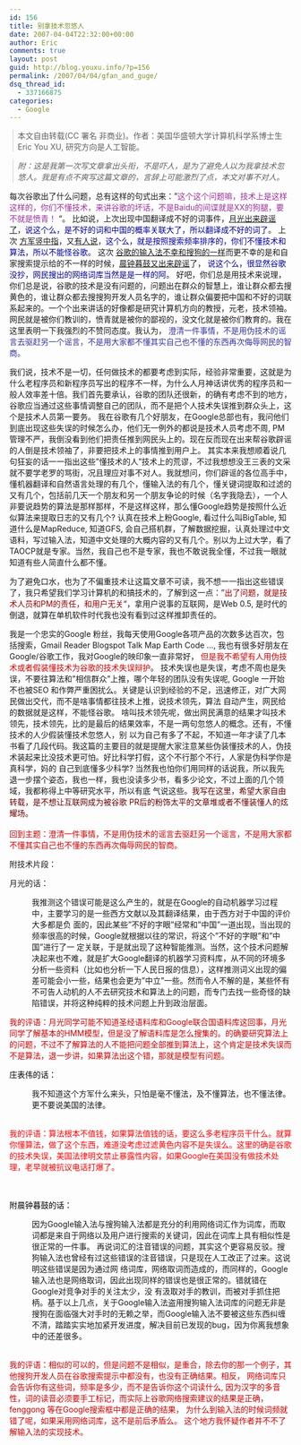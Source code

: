 ```yaml
---
id: 156
title: 别拿技术忽悠人
date: 2007-04-04T22:32:00+00:00
author: Eric
comments: true
layout: post
guid: http://blog.youxu.info/?p=156
permalink: /2007/04/04/gfan_and_guge/
dsq_thread_id:
  - 337166875
categories:
  - Google
---
```

<blockquote style="border-left: 1px solid #cccccc; margin: 0pt 0pt 0pt 0.8ex; padding-left: 1ex" class="gmail_quote">
  <p>
    本文自由转载(CC 署名 非商业)。作者：美国华盛顿大学计算机科学系博士生Eric You XU, 研究方向是人工智能。
  </p>
</blockquote>

<blockquote style="border-left: 1px solid #cccccc; margin: 0pt 0pt 0pt 0.8ex; padding-left: 1ex" class="gmail_quote">
  <p>
    <span style="font-style: italic">附：这是我第一次写文章拿出头衔，不是吓人，是为了避免人以为我拿技术忽悠人。我是有点不爽写这篇文章的，言辞上可能激烈了点，本文对事不对人。</span>
  </p>
</blockquote>

每次谷歌出了什么问题，总有这样的句式出来：&#8221;<span style="color: #993399">这个这个问题嘛，技术上是这样这样的，你们不懂技术，来讲谷歌的坏话，不是Baidu的间谍就是XX的狗腿，要不就是愤青！ </span> &#8220;。 比如说，上次出现中国翻译成不好的词事件，[月光出来辟谣了](http://www.williamlong.info/archives/733.html)，<span style="color: #000099">说这个么，是不好的词和中国的概率关联大了，所以翻译成不好的词了</span>。 上次 [方军竖中指](http://www.mindmeters.com/showlog.asp?log_id=4484)，又[有人说](http://zbw25.spaces.live.com/blog/cns%21BD4EFBFAF436336C%211453.entry)，<span style="color: #000099">这个么，就是按照搜索频率排序的，你们不懂技术和算法，所以不能怪谷歌</span>。 这次 [谷歌的输入法不幸和搜狗的一样](http://forum.techweb.com.cn/thread-59217-1-1.html)而更不幸的是和自家搜索提示给的不一样的时候，[晨钟暮鼓又出来辟谣](http://www.ilmay.cn/post/google-pinyin-shurufa.html)了， <span style="color: #000099">说这个么，很显然谷歌没抄，网民搜出的网络词库当然是是一样的阿</span>。 好吧，你们总是用技术来说理，你们总是说，谷歌的技术是没有问题的，问题出在群众的智慧上，谁让群众都去搜黄色的，谁让群众都去搜搜狗开发人员名字的，谁让群众偏要把中国和不好的词联系起来的。一个个出来讲话的好像都是研究计算机方向的教授，元老，技术领袖。 网民就是被你们教训的，愤青就是被你的鄙视的，没文化就是被你们教育的。我在这里表明一下我强烈的不赞同态度。我认为， <span style="color: #333399">澄清一件事情，不是用伪技术的谣言去驱赶另一个谣言，不是用大家都不懂其实自己也不懂的东西再次侮辱网民的智商。</span>

我们说，技术不是一切，任何做技术的都要考虑到实际，经验非常重要，这就是为什么老程序员和新程序员写出的程序不一样，为什么人月神话讲优秀的程序员和一般人效率差十倍。我们首先要承认，谷歌的团队还很新，的确有考虑不到的地方，谷歌应当通过这些事情调整自己的团队，而不是把个人技术失误推到群众头上，这个是技术人员第一要务。 我在谷歌有几个好朋友，在Google总部也有，我问他们到底出现这些失误的时候怎么办，他们无一例外的都说是技术人员考虑不周, PM管理不严，我倒没看到他们把责任推到网民头上的。现在反而现在出来帮谷歌辟谣的人倒是技术领袖了，非要把技术上的事情推到用户上。 其实本来我想顺着说几句狂妄的话一一指出这些&#8221;懂技术的人&#8221;技术上的荒谬，不过我想想没王三表的文采就不要学老罗的骂街，况且理应对事不对人。我就想问，你们辟谣的各位高手中，懂机器翻译和自然语言处理的有几个，懂输入法的有几个，懂关键词提取和过滤的又有几个，包括前几天一个朋友和另一个朋友争论的时候（名字我隐去），一个人非要说趋势的算法是那样那样，不是这样这样，那么懂Google趋势是按照什么近似算法来提取日志的又有几个? 认真在技术上粉Google, 看过什么叫BigTable, 知道什么是MapReduce, 知道GFS, 会自己搭机群，了解数据挖掘，认真处理过中文语料，写过输入法，知道中文处理的大概内容的又有几个。别以为上过大学，看了TAOCP就是专家。当然，我自己也不是专家，我也不敢说我全懂，不过我一眼就知道有些人简直什么都不懂。

为了避免口水，也为了不偏重技术让这篇文章不可读，我不想一一指出这些错误了，我只希望我们学习计算机的和搞技术的，了解到这一点：&#8221;<span style="color: #990000">出了问题，就是技术人员和PM的责任，和用户无关</span>&#8220;，拿用户说事的互联网，是Web 0.5, 是时代的倒退，就算在单机软件时代我也没有看到过这样推卸责任的。

我是一个忠实的Google 粉丝，我每天使用Google各项产品的次数多达百次，包括搜索，Gmail Reader Blogspot Talk Map Earth Code &#8230;, 我也有很多好朋友在Google/谷歌工作，我对Google的映印象一直非常好， <span style="color: #cc0000">但是我不希望有人用伪技术或者假装懂技术为谷歌的技术失误辩护</span>。 技术失误也是失误，考虑不周也是失误，不要往算法和&#8221;相信群众&#8221;上推，哪个年轻的团队没有失误呢, Google 一开始不也被SEO 和作弊严重困扰么。关键是认识到经验的不足，迅速修正，对广大网民做出交代，而不是啥事情都往技术上推，说技术领先，算法 自动产生，网民给的数据就是这样，不能怪谷歌。 啥叫技术领先呢，做出网民满意的结果才叫技术领先，技术领先，比的是最后的结果效率，不是一两句忽悠人的概念。还有，不懂技术的人少假装懂技术忽悠人，别 以为自己有多了不起，不知道一年才读了几本书看了几段代码。我这篇的主要目的就是提醒大家注意某些伪装懂技术的人，伪技术装起来比没技术更可怕。好比科学打假，这个不行那个不行，人家是伪科学你是真科学，妈的 自己到底懂多少科学? 当然我也怕你们用同样的话说我，所以我先退一步摆个姿态，我也一样，我也没读多少书，看多少论文，不过上面的几个领域，我都称得上中等研究水平，所以有底 气说这些。<span style="color: #660000">我写在这里，希望大家自由转载，是不想让互联网成为被谷歌 PR后的粉饰太平的文章堆或者不懂装懂人的炫耀场。</span><br style="color: #660000" /> <br style="color: #cc0000" /><span style="color: #cc0000">回到主题：澄清一件事情，不是用伪技术的谣言去驱赶另一个谣言，不是用大家都不懂其实自己也不懂的东西再次侮辱网民的智商。</span>

附技术片段：

月光的话：

<p style="margin-left: 40px">
  我推测这个错误可能是这么产生的，就是在Google的自动机器学习过程中，主要学习的是一些西方文献以及其翻译结果，由于西方对于中国的评价大多都是负 面的，因此某些&#8221;不好的字眼&#8221;经常和&#8221;中国&#8221;一道出现，当出现的频率很高的时候，Google就根据以往的常识，将这个&#8221;不好的字眼&#8221;和&#8221;中国&#8221;进行了一 定关联，于是就出现了这种智能推测。当然，这个技术问题解决起来也不难，就是扩大Google翻译的机器学习资料库，从不同的环境多分析一些资料（比如也分析一下人民日报的信息），这样推测词义出现的偏差可能会小一些，结果也会更为&#8221;中立&#8221;一些。然而令人不解的是，某些怀有不可告人动机的人不去研究技术和算法上的问题，而专门去找一些奇怪的缺陷错误，并将这种纯粹的技术问题上升到政治层面。
</p>

   <span style="color: #cc0000">我的评语：月光同学可能不知道圣经语料库和Google联合国语料库这回事，月光同学了解基本的HMM模型，但是没了解语料库是怎么搜集的。的确要研究算法上的问题，不过不了解算法的人不能把问题全部推到算法上，这个肯定是技术失误而不是算法，退一步讲，如果算法出这个错，那就是模型有问题。</span>

<span style="color: #000000">庄表伟的话：</span>

<p style="margin-left: 40px">
  我不知道这个方军什么来头，只怕是毫不懂法，及不懂算法，也不懂法律。更不要说美国的法律。
</p>

<br style="color: #990000" /><span style="color: #ff0000">我的评语：</span><span style="color: #ff0000">算法根本不值钱，如果算法值钱的话，要这么多老程序员干什么。就算你懂算法，做了这个东西，难道没考虑过滤黄色内容不是失误么。这里的确是谷歌的技术失误，美国法律明文禁止暴露性内容，如果Google在美国没有做技术处理，老早就被抗议电话打爆了。 </span>
  
<span style="color: #cc0000"><br /> <br style="color: #000000" /></span><span style="color: #000000">附</span><span style="color: #000000">晨钟暮鼓的话：</span>

<p style="margin-left: 40px">
  因为Google输入法与搜狗输入法都是充分的利用网络词汇作为词库，而取词都是来自于网络以及用户进行搜索的关键词，因此在词库上具有相似性是很正常的一件事。 再说词汇的注音错误的问题，其实这个更容易反驳。搜狗输入法也曾经有过这些错误的注音错误，只是现在人工改正了过来。这说明这些错误是因为通过网 络词库，网络取词而造成的，而同样的，Google输入法也是网络取词，因此出现同样的错误也是很正常的。错就错在Google对竞争对手的关注太少，没 有汲取对手的教训，而被对手抓住把柄。基于以上几点，关于Google输入法盗用搜狗输入法词库的问题无非是搜狗在面临强大对手时的无赖之举，而Google输入法不要被这些东西纠缠不清，踏踏实实地加紧开发进度，解决目前已发现的bug，因为你离我想象中的还差很多。<br /> <br style="color: #cc0000" />
</p>

<span style="color: #cc0000">我的评语：相似的可以的，但是问题不是相似，是重合，除去你的那一个例子，其他搜狗开发人员在谷歌搜索提示中都没有，也没有正确结果。相反， </span><span style="color: #cc0000">网络词库只会告诉你有这些词，频率是多少，而不是告诉你这个词读什么, 因为汉字的多音性，词的读音必须要手工标记，而实际上谷歌网络搜索建议的结果是正确，</span><span style="color: #cc0000">fenggong 等在Google搜索框中都是正确的结果，</span> <span style="color: #cc0000">为什么到输入法的时候词频就错了呢，如果采用网络词库，这不是前后矛盾么。 这个地方我怀疑作者并不不了解输入法的实现技术。 </span>